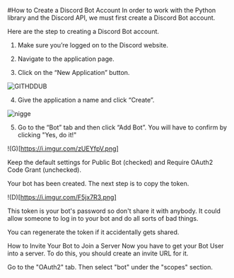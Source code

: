 #How to Create a Discord Bot Account
In order to work with the Python library and the Discord API, we must first create a Discord Bot account.

Here are the step to creating a Discord Bot account.

1. Make sure you’re logged on to the Discord website.

2. Navigate to the application page.

3. Click on the “New Application” button.

![GITHDDUB](https://i.imgur.com/a6Dlcb5.png)

4. Give the application a name and click “Create”.

![nigge](https://i.imgur.com/ozbu6Nb.png)

5. Go to the “Bot” tab and then click “Add Bot”. You will have to confirm by clicking "Yes, do it!"

!(G)[https://i.imgur.com/zUEYfpV.png]

Keep the default settings for Public Bot (checked) and Require OAuth2 Code Grant (unchecked).

Your bot has been created. The next step is to copy the token.

!(D)[https://i.imgur.com/F5jx7R3.png]

This token is your bot's password so don't share it with anybody. It could allow someone to log in to your bot and do all sorts of bad things.

You can regenerate the token if it accidentally gets shared.

How to Invite Your Bot to Join a Server
Now you have to get your Bot User into a server. To do this, you should create an invite URL for it.

Go to the "OAuth2" tab. Then select "bot" under the "scopes" section.

